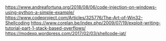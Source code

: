 https://www.andreafortuna.org/2018/08/06/code-injection-on-windows-using-python-a-simple-example/
https://www.codeproject.com/Articles/325776/The-Art-of-Win32-Shellcoding
https://www.corelan.be/index.php/2009/07/19/exploit-writing-tutorial-part-1-stack-based-overflows/
https://modexp.wordpress.com/2017/02/03/shellcode-iat/
